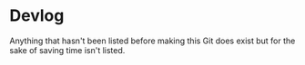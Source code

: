 # Devlog

Anything that hasn't been listed before making this Git does exist but for the sake of saving time isn't listed.
